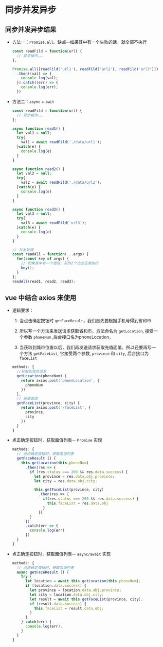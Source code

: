 # 同步并发异步

## 同步并发异步结果

  - 方法一：`Promise.all`。缺点--如果其中有一个失败的话，就全部不执行

    ```javascript
    const readFild = function(url) {
      // 异步操作。。。
    };

    Promise.all([readFild('url1'), readFild('url2'), readFild('url3')])
      .then((val) => {
        console.log(val);
      }).catch((err) => {
        console.log(err);
      })
    ```

  - 方法二：`async` + `awit`

    ```javascript
    const readFild = function(url) {
      // 异步操作。。。
    };

    async function read1() {
      let val1 = null;
      try{
        val1 = await readFild('./data/url1');
      }catch(e) {
        console.log(e)
      }
    }

    async function read2() {
      let val2 = null;
      try{
        val2 = await readFild('./data/url2');
      }catch(e) {
        console.log(e)
      }
    }

    async function read3() {
      let val3 = null;
      try{
        val3 = await readFild('url3');
      }catch(e) {
        console.log(e)
      }
    }

    // 并发处理
    const readAll = function(...args) {
      for(const key of args) {
        // 如果其中有一个错误，另外2个也会正常执行
        key();
      }
    };
    readAll(read1, read2, read3);
    ```

## vue 中结合 axios 来使用

  - 逻辑要求：

    1.  当点击确定按钮时 `getFaceResult`，我们首先要根据手机号得到省和市

    2.  所以写一个方法来发送请求获取省和市，方法命名为 `getLocation`, 接受一个参数 `phoneNum` ,后台接口名为phoneLocation，

    3.  当获取到城市位置以后，我们再发送请求获取充值面值，所以还要再写一个方法 `getFaceList`, 它接受两个参数, `province` 和 `city`, 后台接口为 `faceList`

    ```javascript
    methods: {
      //获取到城市信息
      getLocation(phoneNum) {
        return axios.post('phoneLocation', {
          phoneNum
        })
      },
      // 获取面值
      getFaceList(province, city) {
        return axios.post('/faceList', {
          province,
          city
        })
      }
    }
    ```

  - 点击确定按钮时，获取面值列表-- `Promise` 实现

    ```javascript
    methods: {
      // 点击确定按钮时，获取面值列表
      getFaceResult () {
        this.getLocation(this.phoneNum)
          .then(res => {
            if (res.status === 200 && res.data.success) {
              let province = res.data.obj.province;
              let city = res.data.obj.city;

              this.getFaceList(province, city)
                .then(res => {
                  if(res.status === 200 && res.data.success) {
                    this.faceList = res.data.obj
                  }
                })
            }
          })
          .catch(err => {
            console.log(err)
          })
      }
    }
    ```

  - 点击确定按钮时，获取面值列表-- `async/await` 实现

    ```javascript
    methods: {
      // 点击确定按钮时，获取面值列表
      async getFaceResult () {
        try {
          let location = await this.getLocation(this.phoneNum);
          if (location.data.success) {
            let province = location.data.obj.province;
            let city = location.data.obj.city;
            let result = await this.getFaceList(province, city);
            if (result.data.success) {
              this.faceList = result.data.obj;
            }
          }
        } catch(err) {
          console.log(err);
        }
      }
    }
    ```
